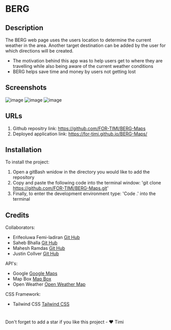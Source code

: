 #   BERG

## Description

The BERG web page uses the users location to determine the current weather in the area. Another target destination can be added by the user for which directions will be created.

- The motivation behind this app was to help users get to where they are travelling while also being aware of the current weather conditions
- BERG helps save time and money by users not getting lost

## Screenshots
![image](https://user-images.githubusercontent.com/104241247/198181837-6230ffc7-aed6-4925-8cc9-122294b876dc.png)
![image](https://user-images.githubusercontent.com/104241247/198181873-b07fe2b4-3861-4a19-9794-6bfba7e7d89f.png)
![image](https://user-images.githubusercontent.com/104241247/198181911-540191bd-4977-41fe-87ea-ba8919b01795.png)



## URLs
1. Github repositry link: https://github.com/FOR-TIMI/BERG-Maps
2. Deployed application link: https://for-timi.github.io/BERG-Maps/

## Installation

To install the project:

1. Open a gitBash wnidow in the directory you would like to add the repository
2. Copy and paste the following code into the terminal window: 'git clone https://github.com/FOR-TIMI/BERG-Maps.git'
3. Finally, to enter the development environment type: 'Code .' into the terminal



## Credits

Collaborators:
- Erifeoluwa Femi-ladiran [Git Hub](https://github.com/FOR-TIMI)
- Saheb Bhalla [Git Hub](https://github.com/sahebbhalla)
- Mahesh Ramdas [Git Hub](https://github.com/maheshramdas)
- Justin Collver [Git Hub](https://github.com/threewide)

API's:
- Google [Google Maps](https://developers.google.com/maps/documentation)
- Map Box [Map Box](https://docs.mapbox.com/api/)
- Open Weather [Open Weather Map](https://openweathermap.org/api/one-call-api)

CSS Framework:
- Tailwind CSS [Tailwind CSS](https://tailwindcss.com/docs/installation)

#
Don't forget to add a star if you like this project - ❤️ Timi



